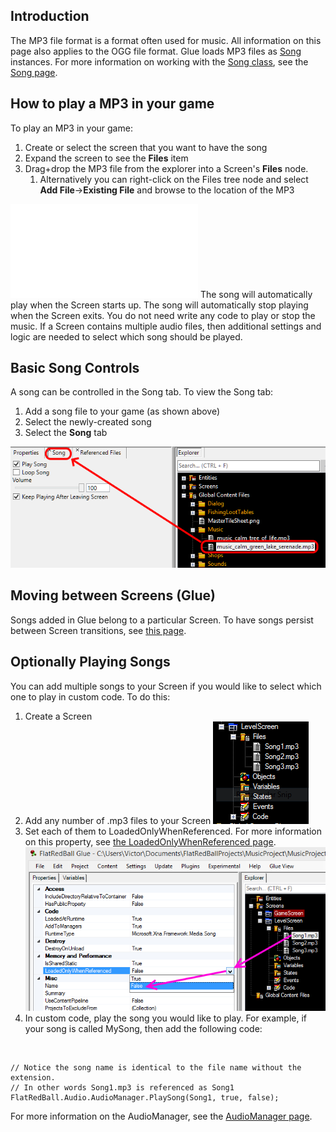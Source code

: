 ## Introduction

The MP3 file format is a format often used for music. All information on this page also applies to the OGG file format. Glue loads MP3 files as [Song](/frb/docs/index.php?title=Microsoft.Xna.Framework.Media.Song.md "Microsoft.Xna.Framework.Media.Song") instances. For more information on working with the [Song class](/frb/docs/index.php?title=Microsoft.Xna.Framework.Media.Song.md "Microsoft.Xna.Framework.Media.Song"), see the [Song page](/frb/docs/index.php?title=Microsoft.Xna.Framework.Media.Song.md "Microsoft.Xna.Framework.Media.Song").

## How to play a MP3 in your game

To play an MP3 in your game:

1.  Create or select the screen that you want to have the song
2.  Expand the screen to see the **Files** item
3.  Drag+drop the MP3 file from the explorer into a Screen's **Files** node.
    1.  Alternatively you can right-click on the Files tree node and select **Add File**-\>**Existing File** and browse to the location of the MP3

[![](/wp-content/uploads/2016/01/2018-06-25_07-42-05.gif.md)](/wp-content/uploads/2016/01/2018-06-25_07-42-05.gif.md) The song will automatically play when the Screen starts up. The song will automatically stop playing when the Screen exits. You do not need write any code to play or stop the music. If a Screen contains multiple audio files, then additional settings and logic are needed to select which song should be played.

## 

## Basic Song Controls

A song can be controlled in the Song tab. To view the Song tab:

1.  Add a song file to your game (as shown above)
2.  Select the newly-created song
3.  Select the **Song** tab

![](/media/2020-01-img_5e2b20a46ac51.png)

## Moving between Screens (Glue)

Songs added in Glue belong to a particular Screen. To have songs persist between Screen transitions, see [this page](/documentation/tools/glue-reference/files/glue-reference-files-destroyonunload/.md "Glue:Reference:Files:DestroyOnUnload").

## Optionally Playing Songs

You can add multiple songs to your Screen if you would like to select which one to play in custom code. To do this:

1.  Create a Screen
2.  Add any number of .mp3 files to your Screen ![MultipleSongsInScreen.PNG](/media/migrated_media-MultipleSongsInScreen.PNG)
3.  Set each of them to LoadedOnlyWhenReferenced. For more information on this property, see [the LoadedOnlyWhenReferenced page](/frb/docs/index.php?title=Glue:Reference:Files:LoadedOnlyWhenReferenced.md "Glue:Reference:Files:LoadedOnlyWhenReferenced"). ![SongLoadedOnlyWhenReferenced.png](/media/migrated_media-SongLoadedOnlyWhenReferenced.png)
4.  In custom code, play the song you would like to play. For example, if your song is called MySong, then add the following code:

&nbsp;

    // Notice the song name is identical to the file name without the extension.
    // In other words Song1.mp3 is referenced as Song1
    FlatRedBall.Audio.AudioManager.PlaySong(Song1, true, false);

For more information on the AudioManager, see the [AudioManager page](/frb/docs/index.php?title=FlatRedBall.Audio.AudioManager.md "FlatRedBall.Audio.AudioManager").
